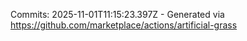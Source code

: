 Commits: 2025-11-01T11:15:23.397Z - Generated via https://github.com/marketplace/actions/artificial-grass
<br>
